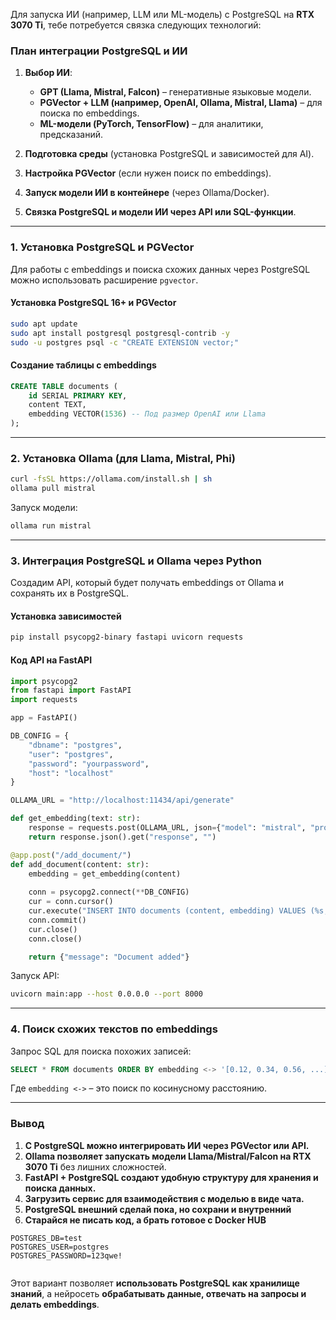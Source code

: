 Для запуска ИИ (например, LLM или ML-модель) с PostgreSQL на **RTX 3070 Ti**, тебе потребуется связка следующих
технологий:

### **План интеграции PostgreSQL и ИИ**

1. **Выбор ИИ**:

    - **GPT (Llama, Mistral, Falcon)** – генеративные языковые модели.
    - **PGVector + LLM (например, OpenAI, Ollama, Mistral, Llama)** – для поиска по embeddings.
    - **ML-модели (PyTorch, TensorFlow)** – для аналитики, предсказаний.
2. **Подготовка среды** (установка PostgreSQL и зависимостей для AI).

3. **Настройка PGVector** (если нужен поиск по embeddings).

4. **Запуск модели ИИ в контейнере** (через Ollama/Docker).

5. **Связка PostgreSQL и модели ИИ через API или SQL-функции**.

---

### **1. Установка PostgreSQL и PGVector**

Для работы с embeddings и поиска схожих данных через PostgreSQL можно использовать расширение `pgvector`.

#### **Установка PostgreSQL 16+ и PGVector**

```bash
sudo apt update
sudo apt install postgresql postgresql-contrib -y
sudo -u postgres psql -c "CREATE EXTENSION vector;"
```

#### **Создание таблицы с embeddings**

```sql
CREATE TABLE documents (
    id SERIAL PRIMARY KEY,
    content TEXT,
    embedding VECTOR(1536) -- Под размер OpenAI или Llama
);
```

---

### **2. Установка Ollama (для Llama, Mistral, Phi)**

```bash
curl -fsSL https://ollama.com/install.sh | sh
ollama pull mistral
```

Запуск модели:

```bash
ollama run mistral
```

---

### **3. Интеграция PostgreSQL и Ollama через Python**

Создадим API, который будет получать embeddings от Ollama и сохранять их в PostgreSQL.

#### **Установка зависимостей**

```bash
pip install psycopg2-binary fastapi uvicorn requests
```

#### **Код API на FastAPI**

```python
import psycopg2
from fastapi import FastAPI
import requests

app = FastAPI()

DB_CONFIG = {
    "dbname": "postgres",
    "user": "postgres",
    "password": "yourpassword",
    "host": "localhost"
}

OLLAMA_URL = "http://localhost:11434/api/generate"

def get_embedding(text: str):
    response = requests.post(OLLAMA_URL, json={"model": "mistral", "prompt": text})
    return response.json().get("response", "")

@app.post("/add_document/")
def add_document(content: str):
    embedding = get_embedding(content)
    
    conn = psycopg2.connect(**DB_CONFIG)
    cur = conn.cursor()
    cur.execute("INSERT INTO documents (content, embedding) VALUES (%s, %s)", (content, embedding))
    conn.commit()
    cur.close()
    conn.close()

    return {"message": "Document added"}
```

Запуск API:

```bash
uvicorn main:app --host 0.0.0.0 --port 8000
```

---

### **4. Поиск схожих текстов по embeddings**

Запрос SQL для поиска похожих записей:

```sql
SELECT * FROM documents ORDER BY embedding <-> '[0.12, 0.34, 0.56, ...]' LIMIT 5;
```

Где `embedding <->` – это поиск по косинусному расстоянию.

---

### **Вывод**

1. **С PostgreSQL можно интегрировать ИИ через PGVector или API.**
2. **Ollama позволяет запускать модели Llama/Mistral/Falcon на RTX 3070 Ti** без лишних сложностей.
3. **FastAPI + PostgreSQL создают удобную структуру для хранения и поиска данных.**
4. **Загрузить сервис для взаимодействия с моделью в виде чата.**
5. **PostgreSQL внешний сделай пока, но сохрани и внутренний**
6. **Старайся не писать код, а брать готовое с Docker HUB**
```
POSTGRES_DB=test
POSTGRES_USER=postgres
POSTGRES_PASSWORD=123qwe!


```

Этот вариант позволяет **использовать PostgreSQL как хранилище знаний**, а нейросеть **обрабатывать данные, отвечать на
запросы и делать embeddings**.